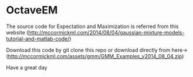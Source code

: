 # OctaveEM

The source code for Expectation and Maximization is referred from this website (http://mccormickml.com/2014/08/04/gaussian-mixture-models-tutorial-and-matlab-code/)

Download this code by git clone this repo or download directly from here-> (http://mccormickml.com/assets/gmm/GMM_Examples_v2014_08_04.zip)

Have a great day